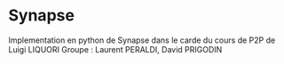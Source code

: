 # Synapse
Implementation en python de Synapse dans le carde du cours de P2P de Luigi LIQUORI
Groupe : Laurent PERALDI, David PRIGODIN
